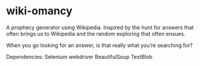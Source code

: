 # wiki-omancy

A prophecy generator using Wikipedia. Inspired by the hunt for answers that often brings us to Wikipedia and the random exploring that often ensues. 

When you go looking for an answer, is that really what you’re searching for?

Dependencies:
Selenium webdriver
BeautifulSoup
TextBlob
